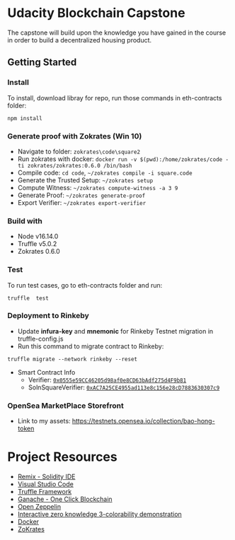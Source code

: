 # Udacity Blockchain Capstone

The capstone will build upon the knowledge you have gained in the course in order to build a decentralized housing product. 

## Getting Started 

### Install
To install, download libray for repo, run those commands in eth-contracts folder:

```npm install ``` 

### Generate proof with Zokrates (Win 10)
- Navigate to folder: ```zokrates\code\square2```
- Run zokrates with docker: ```docker run -v $(pwd):/home/zokrates/code -ti zokrates/zokrates:0.6.0 /bin/bash```
- Compile code: ```cd code```, ```~/zokrates compile -i square.code```
- Generate the Trusted Setup: ```~/zokrates setup ```
- Compute Witness: ```~/zokrates compute-witness -a 3 9```
- Generate Proof: ```~/zokrates generate-proof```
- Export Verifier: ```~/zokrates export-verifier```

### Build with
- Node v16.14.0
- Truffle v5.0.2
- Zokrates 0.6.0 

### Test 
To run test cases, go to eth-contracts folder and run:

```truffle  test ```

### Deployment to Rinkeby
- Update **infura-key** and **mnemonic** for Rinkeby Testnet migration in truffle-config.js
- Run this command to migrate contract to Rinkeby:

```truffle migrate --network rinkeby --reset```

- Smart Contract Info
  + Verifier: [```0x0555e59CC46205d98af0e8CD63bAdf275d4F9b81```](https://rinkeby.etherscan.io/address/0x0555e59CC46205d98af0e8CD63bAdf275d4F9b81)
  + SolnSquareVerifier: [```0xAC7A25CE4955ad113e8c156e28cD7883630307c9```](https://rinkeby.etherscan.io/address/0xAC7A25CE4955ad113e8c156e28cD7883630307c9)

### OpenSea MarketPlace Storefront
- Link to my assets: https://testnets.opensea.io/collection/bao-hong-token

# Project Resources

* [Remix - Solidity IDE](https://remix.ethereum.org/)
* [Visual Studio Code](https://code.visualstudio.com/)
* [Truffle Framework](https://truffleframework.com/)
* [Ganache - One Click Blockchain](https://truffleframework.com/ganache)
* [Open Zeppelin ](https://openzeppelin.org/)
* [Interactive zero knowledge 3-colorability demonstration](http://web.mit.edu/~ezyang/Public/graph/svg.html)
* [Docker](https://docs.docker.com/install/)
* [ZoKrates](https://github.com/Zokrates/ZoKrates)
